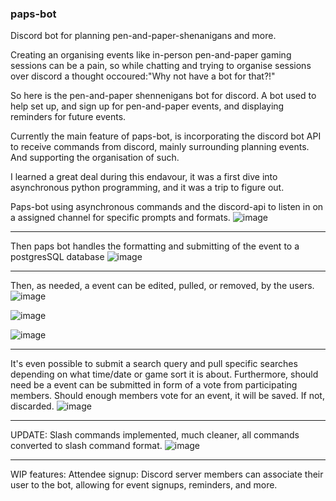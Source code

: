### paps-bot
Discord bot for planning pen-and-paper-shenanigans and more.

Creating an organising events like in-person pen-and-paper gaming sessions can be a pain, so while chatting and trying to organise sessions over discord a thought occoured:"Why not have a bot for that?!"

So here is the pen-and-paper shennenigans bot for discord. A bot used to help set up, and sign up for pen-and-paper events, and displaying reminders for future events.

Currently the main feature of paps-bot, is incorporating the discord bot API to receive commands from discord, mainly surrounding planning events. And supporting the organisation of such.

I learned a great deal during this endavour, it was a first dive into asynchronous python programming, and it was a trip to figure out. 

Paps-bot using asynchronous commands and the discord-api to listen in on a assigned channel for specific prompts and formats.
![image](https://github.com/DanishKodeMonkey/paps-bot/assets/121358075/89365777-afec-45fe-ae97-0927c075db2b)

---


Then paps bot handles the formatting and submitting of the event to a postgresSQL database
![image](https://github.com/DanishKodeMonkey/paps-bot/assets/121358075/f8e8a63f-aa52-4fb0-ba7b-45cc2d596a85)

---



Then, as needed, a event can be edited, pulled, or removed, by the users. 
![image](https://github.com/DanishKodeMonkey/paps-bot/assets/121358075/e666af32-df25-4db9-b4b1-eb183c6e9590)

![image](https://github.com/DanishKodeMonkey/paps-bot/assets/121358075/8fad4fc7-131f-4ff8-bdd1-89debe64b169)

![image](https://github.com/DanishKodeMonkey/paps-bot/assets/121358075/414b81d9-f74b-4980-88cd-6f3e6e7b5fb4)

---


It's even possible to submit a search query and pull specific searches depending on what time/date or game sort it is about.
Furthermore, should need be a event can be submitted in form of a vote from participating members.
Should enough members vote for an event, it will be saved. If not, discarded.
![image](https://github.com/DanishKodeMonkey/paps-bot/assets/121358075/8e80dc47-eeee-4e3b-979b-91a8e0ac966a)

---

UPDATE:
Slash commands implemented, much cleaner, all commands converted to slash command format.
![image](https://github.com/DanishKodeMonkey/paps-bot/assets/121358075/4cecb516-354c-42bf-aa48-14da1ca1dee0)

---

WIP features:
Attendee signup:
Discord server members can associate their user to the bot, allowing for event signups, reminders, and more.
